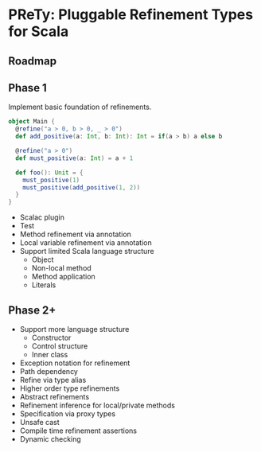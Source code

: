 # PReTy: Pluggable Refinement Types for Scala

## Roadmap

## Phase 1

Implement basic foundation of refinements.

```scala
object Main {
  @refine("a > 0, b > 0, _ > 0")
  def add_positive(a: Int, b: Int): Int = if(a > b) a else b

  @refine("a > 0")
  def must_positive(a: Int) = a + 1

  def foo(): Unit = {
    must_positive(1)
    must_positive(add_positive(1, 2))
  }
}
```

* Scalac plugin
* Test
* Method refinement via annotation
* Local variable refinement via annotation
* Support limited Scala language structure
  * Object
  * Non-local method
  * Method application
  * Literals

## Phase 2+

* Support more language structure
  * Constructor
  * Control structure
  * Inner class
* Exception notation for refinement
* Path dependency
* Refine via type alias
* Higher order type refinements
* Abstract refinements
* Refinement inference for local/private methods
* Specification via proxy types
* Unsafe cast
* Compile time refinement assertions
* Dynamic checking
